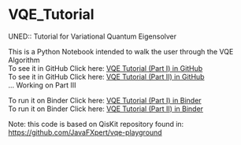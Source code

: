 # VQE_Tutorial
UNED:: Tutorial for Variational Quantum Eigensolver 

This is a Python Notebook intended to walk the user through the VQE Algorithm   
To see it in GitHub Click here: [VQE Tutorial (Part I) in GitHub](.%2FVQE_TXT_Part1.ipynb)   
To see it in GitHub Click here: [VQE Tutorial (Part II) in GitHub](.%2FVQE_TXT_Part2.ipynb)   
... Working on Part III

To run it on Binder Click here: [VQE Tutorial (Part I) in Binder](https://mybinder.org/v2/gh/ulitoo/VQE_Tutorial/HEAD?filepath=.%2FVQE_TXT_Part1.ipynb)   
To run it on Binder Click here: [VQE Tutorial (Part II) in Binder](https://mybinder.org/v2/gh/ulitoo/VQE_Tutorial/HEAD?filepath=.%2FVQE_TXT_Part2.ipynb)   

Note: this code is based on QisKit repository found in:   
https://github.com/JavaFXpert/vqe-playground
